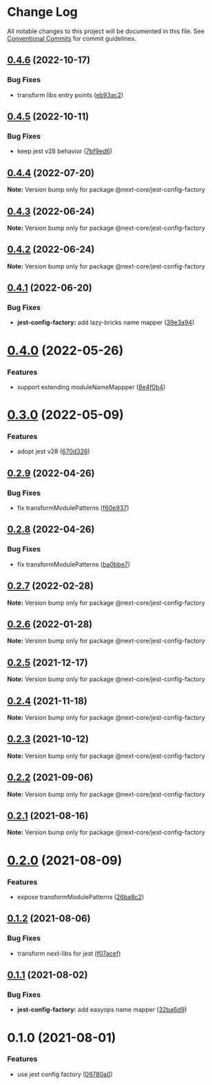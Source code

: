 # Change Log

All notable changes to this project will be documented in this file.
See [Conventional Commits](https://conventionalcommits.org) for commit guidelines.

## [0.4.6](https://github.com/easyops-cn/next-core/compare/@next-core/jest-config-factory@0.4.5...@next-core/jest-config-factory@0.4.6) (2022-10-17)


### Bug Fixes

* transform libs entry points ([eb93ac2](https://github.com/easyops-cn/next-core/commit/eb93ac234a7e8b888bf5210645ed3dd92995419f))





## [0.4.5](https://github.com/easyops-cn/next-core/compare/@next-core/jest-config-factory@0.4.4...@next-core/jest-config-factory@0.4.5) (2022-10-11)


### Bug Fixes

* keep jest v28 behavior ([7bf9ed6](https://github.com/easyops-cn/next-core/commit/7bf9ed68f4e5363a804ae47a5701deafc021bf0f))





## [0.4.4](https://github.com/easyops-cn/next-core/compare/@next-core/jest-config-factory@0.4.3...@next-core/jest-config-factory@0.4.4) (2022-07-20)

**Note:** Version bump only for package @next-core/jest-config-factory

## [0.4.3](https://github.com/easyops-cn/next-core/compare/@next-core/jest-config-factory@0.4.2...@next-core/jest-config-factory@0.4.3) (2022-06-24)

**Note:** Version bump only for package @next-core/jest-config-factory

## [0.4.2](https://github.com/easyops-cn/next-core/compare/@next-core/jest-config-factory@0.4.1...@next-core/jest-config-factory@0.4.2) (2022-06-24)

**Note:** Version bump only for package @next-core/jest-config-factory

## [0.4.1](https://github.com/easyops-cn/next-core/compare/@next-core/jest-config-factory@0.4.0...@next-core/jest-config-factory@0.4.1) (2022-06-20)

### Bug Fixes

- **jest-config-factory:** add lazy-bricks name mapper ([39e3a94](https://github.com/easyops-cn/next-core/commit/39e3a94b7e0b92fcfc1caa400e8a7c71d4866c9d))

# [0.4.0](https://github.com/easyops-cn/next-core/compare/@next-core/jest-config-factory@0.3.0...@next-core/jest-config-factory@0.4.0) (2022-05-26)

### Features

- support extending moduleNameMappper ([8e4f0b4](https://github.com/easyops-cn/next-core/commit/8e4f0b4d73a4957ff0db42f80ce3105ab259b3dd))

# [0.3.0](https://github.com/easyops-cn/next-core/compare/@next-core/jest-config-factory@0.2.9...@next-core/jest-config-factory@0.3.0) (2022-05-09)

### Features

- adopt jest v28 ([670d326](https://github.com/easyops-cn/next-core/commit/670d326ff9cc30b3b6d0da8fbbac445c0120d405))

## [0.2.9](https://github.com/easyops-cn/next-core/compare/@next-core/jest-config-factory@0.2.8...@next-core/jest-config-factory@0.2.9) (2022-04-26)

### Bug Fixes

- fix transformModulePatterns ([f60e937](https://github.com/easyops-cn/next-core/commit/f60e93787f030e72f15fcf45b1f6f0b2044a7f58))

## [0.2.8](https://github.com/easyops-cn/next-core/compare/@next-core/jest-config-factory@0.2.7...@next-core/jest-config-factory@0.2.8) (2022-04-26)

### Bug Fixes

- fix transformModulePatterns ([ba0bbe7](https://github.com/easyops-cn/next-core/commit/ba0bbe7d455bedb7571382cd493a2d4245902c51))

## [0.2.7](https://github.com/easyops-cn/next-core/compare/@next-core/jest-config-factory@0.2.6...@next-core/jest-config-factory@0.2.7) (2022-02-28)

**Note:** Version bump only for package @next-core/jest-config-factory

## [0.2.6](https://github.com/easyops-cn/next-core/compare/@next-core/jest-config-factory@0.2.5...@next-core/jest-config-factory@0.2.6) (2022-01-28)

**Note:** Version bump only for package @next-core/jest-config-factory

## [0.2.5](https://github.com/easyops-cn/next-core/compare/@next-core/jest-config-factory@0.2.4...@next-core/jest-config-factory@0.2.5) (2021-12-17)

**Note:** Version bump only for package @next-core/jest-config-factory

## [0.2.4](https://github.com/easyops-cn/next-core/compare/@next-core/jest-config-factory@0.2.3...@next-core/jest-config-factory@0.2.4) (2021-11-18)

**Note:** Version bump only for package @next-core/jest-config-factory

## [0.2.3](https://github.com/easyops-cn/next-core/compare/@next-core/jest-config-factory@0.2.2...@next-core/jest-config-factory@0.2.3) (2021-10-12)

**Note:** Version bump only for package @next-core/jest-config-factory

## [0.2.2](https://github.com/easyops-cn/next-core/compare/@next-core/jest-config-factory@0.2.1...@next-core/jest-config-factory@0.2.2) (2021-09-06)

**Note:** Version bump only for package @next-core/jest-config-factory

## [0.2.1](https://github.com/easyops-cn/next-core/compare/@next-core/jest-config-factory@0.2.0...@next-core/jest-config-factory@0.2.1) (2021-08-16)

**Note:** Version bump only for package @next-core/jest-config-factory

# [0.2.0](https://github.com/easyops-cn/next-core/compare/@next-core/jest-config-factory@0.1.2...@next-core/jest-config-factory@0.2.0) (2021-08-09)

### Features

- expose transformModulePatterns ([26ba8c2](https://github.com/easyops-cn/next-core/commit/26ba8c23aff411b584f42e4036704b48d411d1f5))

## [0.1.2](https://github.com/easyops-cn/next-core/compare/@next-core/jest-config-factory@0.1.1...@next-core/jest-config-factory@0.1.2) (2021-08-06)

### Bug Fixes

- transform next-libs for jest ([f07acef](https://github.com/easyops-cn/next-core/commit/f07acef850fbc08748ad22fd0bfd18e843318019))

## [0.1.1](https://github.com/easyops-cn/next-core/compare/@next-core/jest-config-factory@0.1.0...@next-core/jest-config-factory@0.1.1) (2021-08-02)

### Bug Fixes

- **jest-config-factory:** add easyops name mapper ([32ba6d9](https://github.com/easyops-cn/next-core/commit/32ba6d9acaa8a384a021996e28405549e9308ae7))

# 0.1.0 (2021-08-01)

### Features

- use jest config factory ([09780a0](https://github.com/easyops-cn/next-core/commit/09780a0976c97b537cbea44669cad51c855ae44a))
